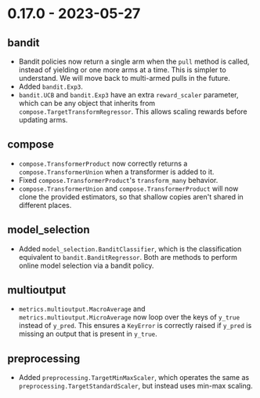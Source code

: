 # 0.17.0 - 2023-05-27

## bandit

- Bandit policies now return a single arm when the `pull` method is called, instead of yielding or one more arms at a time. This is simpler to understand. We will move back to multi-armed pulls in the future.
- Added `bandit.Exp3`.
- `bandit.UCB` and `bandit.Exp3` have an extra `reward_scaler` parameter, which can be any object that inherits from `compose.TargetTransformRegressor`. This allows scaling rewards before updating arms.

## compose

- `compose.TransformerProduct` now correctly returns a `compose.TransformerUnion` when a transformer is added to it.
- Fixed `compose.TransformerProduct`'s `transform_many` behavior.
- `compose.TransformerUnion` and `compose.TransformerProduct` will now clone the provided estimators, so that shallow copies aren't shared in different places.

## model_selection

- Added `model_selection.BanditClassifier`, which is the classification equivalent to `bandit.BanditRegressor`. Both are methods to perform online model selection via a bandit policy.

## multioutput

- `metrics.multioutput.MacroAverage` and `metrics.multioutput.MicroAverage` now loop over the keys of `y_true` instead of `y_pred`. This ensures a `KeyError` is correctly raised if `y_pred` is missing an output that is present in `y_true`.

## preprocessing

- Added `preprocessing.TargetMinMaxScaler`, which operates the same as `preprocessing.TargetStandardScaler`, but instead uses min-max scaling.
